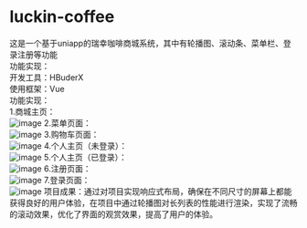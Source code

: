 # luckin-coffee
这是一个基于uniapp的瑞幸咖啡商城系统，其中有轮播图、滚动条、菜单栏、登录注册等功能<br>
功能实现：<br>
开发工具：HBuderX<br>
使用框架：Vue<br>
功能实现：<br>
1.商城主页：<br>
![image](https://github.com/Chenhongbin14/luckin-coffee/assets/171695287/d2e82677-3a0d-4c0a-90ca-08a5b75a4069)
2.菜单页面：<br>
![image](https://github.com/Chenhongbin14/luckin-coffee/assets/171695287/440e7a31-9b02-4e3f-ab4c-2cbf90e3e879)
3.购物车页面：<br>
![image](https://github.com/Chenhongbin14/luckin-coffee/assets/171695287/42b16db3-d4dc-4d76-9242-dea340cf432a)
4.个人主页（未登录）：<br>
![image](https://github.com/Chenhongbin14/luckin-coffee/assets/171695287/51e5cbae-6fe4-4f13-a3a6-679d6cdba63e)
5.个人主页（已登录）：<br>
![image](https://github.com/Chenhongbin14/luckin-coffee/assets/171695287/2ace9fb1-9903-4773-95e9-ed3c64c62ba2)
6.注册页面：<br>
![image](https://github.com/Chenhongbin14/luckin-coffee/assets/171695287/4d1505e0-4680-4654-b821-3129b8bd4038)
7.登录页面：<br>
![image](https://github.com/Chenhongbin14/luckin-coffee/assets/171695287/74c39567-df4e-4dc8-aa1f-4b59c35bcb1b)
项目成果：通过对项目实现响应式布局，确保在不同尺寸的屏幕上都能获得良好的用户体验，在项目中通过轮播图对长列表的性能进行渲染，实现了流畅的滚动效果，优化了界面的观赏效果，提高了用户的体验。
